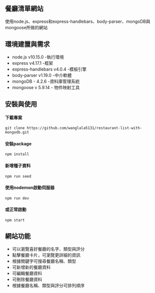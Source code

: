 ## 餐廳清單網站
使用node.js、express和express-handlebars、body-parser、mongoDB與mongoose所做的網站


## 環境建置與需求
* node.js v10.15.0 -執行環境
* express v4.17.1 -框架
* express-handlebars v4.0.4 -模板引擎
* body-parser v1.19.0 -中介軟體
* mongoDB - 4.2.6 -資料庫管理系統
* mongoose v 5.9.14 - 物件映射工具


## 安裝與使用
#### 下載專案
    git clone https://github.com/wanglala5131/restaurant-list-with-mongodb.git
#### 安裝package
    npm install
#### 新增種子資料
    npm run seed
#### 使用nodemon啟動伺服器
    npm run dev
#### 或正常啟動
    npm start


## 網站功能
* 可以瀏覽喜好餐廳的名字、類型與評分
* 點擊餐廳卡片，可瀏覽更詳細的資訊
* 根據關鍵字可搜尋餐廳名稱、類型
* 可新增新的餐廳資料
* 可編輯餐廳資料
* 可刪除餐廳資料
* 根據餐廳名稱、類型與評分可排列順序
